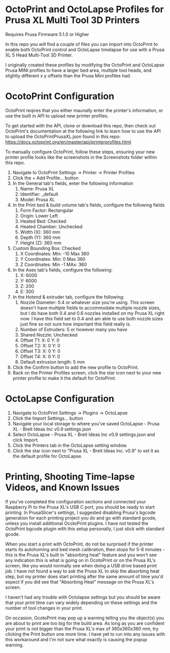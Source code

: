 # OctoPrint and OctoLapse Profiles for Prusa XL Multi Tool 3D Printers
Requires Prusa Firmware 5.1.0 or Higher

In this repo you will find a couple of files you can import into OctoPrint to enable both OctoPrint control and OctoLapse timelapse for use with a Prusa XL 5 Head Multi-Tool 3D Printer.

I originally created these profiles by modifying the OctoPrint and OctoLapse Prusa MINI profiles to have a larger bed area, multiple tool heads, and slightly different x y offsets than the Prusa Mini profiles had.

# OcotoPrint Configuration
OctoPrint reqires that you either maunally enter the printer's information, or use the built in API to upload new printer profiles. 

To get started with the API, clone or download this repo, then check out OctoPrint's documentation at the following link to learn how to use the API to upload the OctoPrintPrusaXL.json found in this repo: https://docs.octoprint.org/en/master/api/printerprofiles.html

To manually configure OctoPrint, follow these steps, ensuring your new printer profile looks like the screenshots in the Screenshots folder within this repo.

1. Navigate to OctoPrint Settings -> Printer -> Printer Profiles
2. Click the + Add Profile... button
3. In the General tab's fields, enter the following information
    1. Name: Prusa XL
    2. Identifier: _default
    3. Model: Prusa XL
4. In the Print bed & build volume tab's fields, configure the following fields
    1. Form Factor: Rectangular
    2. Origin: Lower Left
    3. Heated Bed: Checked
    4. Heated Chamber: Unchecked
    5. Width (X): 360 mm
    6. Depth (Y): 360 mm
    7. Height (Z): 360 mm
5. Custom Bounding Box: Checked
    1. X Coordinates: Min: -10 Max 360
    2. Y Coordinates: Min: 0 Max 360
    3. Z Coordinates: Min -1 MAx: 360
6. In the Axes tab's fields, configure the following:
    1. X: 6000
    2. Y: 6000
    3. Z: 200
    4. E: 300
7. In the Hotend & extruder tab, configure the following:
    1. Nozzle Diameter: 0.4 or whatever size you're using. This screen doesn't have multiple fields to accommodate multiple nozzle sizes, but I do have both 0.4 and 0.6 nozzles installed on my Prusa XL right now. I have this field set to 0.4 and am able to use both nozzle sizes just fine so not sure how important this field really is.
    3. Number of Extruders: 5 or however many you have
    4. Shared Nozzle: Unchecked
    5. Offset T1: X: 0 Y: 0
    6. Offset T2: X: 0 Y: 0
    7. Offset T3: X: 0 Y: 0
    8. Offset T4: X: 0 Y: 0
    9. Default extrusion length: 5 mm
8. Click the Confirm button to add the new profile to OctoPrint.
9. Back on the Printer Profiles screen, click the star icon next to your new printer proflie to make it the default for OctoPrint.


# OctoLapse Configuration
1. Navigate to OctoPrint Settings -> Plugins -> OctoLapse
2. Click the Import Settings... button
3. Navigate your local storage to where you've saved OctoLapse - Prusa XL - Breit Ideas Inc v0.9 settings.json
4. Select OctoLapse - Prusa XL - Breit Ideas Inc v0.9 settings.json and click Import.
5. Click the Printers tab in the OctoLapse setting window.
6. Click the star icon next to "Prusa XL - Breit Ideas Inc. v0.9" to set it as the default profile for OctoLapse.

# Printing, Shooting Time-lapse Videos, and Known Issues
If you've completed the configuration sections and connected your Raspberry Pi to the Prusa XL's USB C port, you should be ready to start printing. In PrusaSlicer's settings, I suggested disabling Prusa's bgcode generation for each printing project you do and go with standard gcode, unless you install additional OcotoPrint plugins. I have not tested the OctoPrint bgcode plugin with this setup personally, I just stick with standard gcode.

When you start a print with OctoPrint, do not be surprised if the printer starts its autohoming and bed mesh calibration, then stops for 5-8 minutes - this is the Prusa XL's built in "absorbing heat" feature and you won't see any indication this is what is going on in OcotoPrint or on the Prusa XL's screen, like you would normally see when doing a USB drive based print job. I have not found a way to ask the Prusa XL to skip the absorbing heat step, but my printer does start printing after the same amount of time you'd expect if you did see that "Absorbing Heat" message on the Prusa XL's screen.

I haven't had any trouble with Octolapse settings but you should be aware that your print time can vary widely depending on these settings and the number of tool changes in your print.

On occasion, OcotoPrint may pop up a warning telling you the object(s) you are about to print are too big for the build area. As long as you are confident your print is not bigger than the Prusa XL's max of 360x360x360 mm, try clicking the Print button one more time. I have yet to run into any issues with this workaround and I'm not sure what exactly is causing the popup warning.
